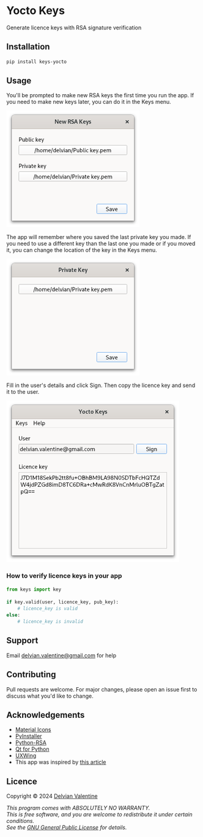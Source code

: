 # Yocto Keys

Generate licence keys with RSA signature verification

## Installation

```bash
pip install keys-yocto
```

## Usage

You'll be prompted to make new RSA keys the first time you run the app. If you need to make new keys later, you can do it in the Keys menu.

![New RSA keys](https://github.com/delvianv/keys/raw/master/images/new_rsa_keys.png)

The app will remember where you saved the last private key you made. If you need to use a different key than the last one you made or if you moved it, you can change the location of the key in the Keys menu.

![Private key](https://github.com/delvianv/keys/raw/master/images/priv_key.png)

Fill in the user's details and click Sign. Then copy the licence key and send it to the user.

![Main window](https://github.com/delvianv/keys/raw/master/images/main.png)

### How to verify licence keys in your app

```python
from keys import key

if key.valid(user, licence_key, pub_key):
    # licence_key is valid
else:
    # licence_key is invalid
```

## Support

Email delvian.valentine@gmail.com for help

## Contributing

Pull requests are welcome. For major changes, please open an issue first to discuss what you'd like to change.

## Acknowledgements

- [Material Icons](https://fonts.google.com/icons)
- [PyInstaller](https://pyinstaller.org/en/stable/)
- [Python-RSA](https://stuvel.eu/software/rsa/)
- [Qt for Python](https://wiki.qt.io/Qt_for_Python)
- [UXWing](https://uxwing.com/)
- This app was inspired by [this article](https://build-system.fman.io/generating-license-keys)

## Licence

Copyright © 2024 [Delvian Valentine](mailto:delvian.valentine@gmail.com)

_This program comes with ABSOLUTELY NO WARRANTY.  
This is free software, and you are welcome to redistribute it under certain conditions.  
See the [GNU General Public License](https://www.gnu.org/licenses/) for details._
